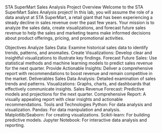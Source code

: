 STA SuperMart Sales Analysis
Project Overview
Welcome to the STA SuperMart Sales Analysis project! In this lab, you will assume the role of a data analyst at STA SuperMart, a retail giant that has been experiencing a steady decline in sales revenue over the past few years. Your mission is to analyze the sales data, create visualizations, and forecast future sales revenue to help the sales and marketing teams make informed decisions about product offerings, pricing, and promotional activities.

Objectives
Analyze Sales Data: Examine historical sales data to identify trends, patterns, and anomalies.
Create Visualizations: Develop clear and insightful visualizations to illustrate key findings.
Forecast Future Sales: Use statistical methods and machine learning models to predict sales revenue for the next quarter.
Provide Actionable Insights: Deliver a comprehensive report with recommendations to boost revenue and remain competitive in the market.
Deliverables
Sales Data Analysis: Detailed examination of sales trends and patterns.
Visualizations: Graphs, charts, and dashboards that effectively communicate insights.
Sales Revenue Forecast: Predictive models and projections for the next quarter.
Comprehensive Report: A visually appealing report with clear insights and actionable recommendations.
Tools and Technologies
Python: For data analysis and visualization.
Pandas: For data manipulation and analysis.
Matplotlib/Seaborn: For creating visualizations.
Scikit-learn: For building predictive models.
Jupyter Notebook: For interactive data analysis and reporting.
